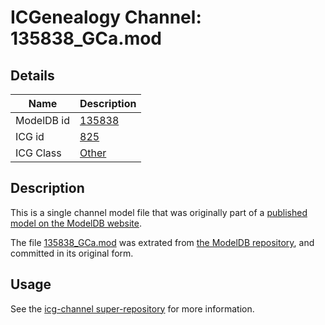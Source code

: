 # ICGenealogy Channel: 135838\_GCa.mod

## Details

Name | Description
---- | -----------
ModelDB id | [135838](http://senselab.med.yale.edu/ModelDB/ShowModel.cshtml?model=135838)
ICG id | [825](http://icg.neurotheory.ox.ac.uk/channels/other/825)
ICG Class | [Other](http://icg.neurotheory.ox.ac.uk/channels/other)

## Description

This is a single channel model file that was originally part of a [published model on the ModelDB website](http://senselab.med.yale.edu/mModelDB/ShowModel.cshtml?model=135838).

The file [135838\_GCa.mod](135838_GCa.mod) was extrated from [the ModelDB repository](http://senselab.med.yale.edu/ModelDB/ShowModel.cshtml?model=135838), and committed in its original form.

## Usage

See the [icg-channel super-repository](https://github.com/icgenealogy/icg-channels) for more information.